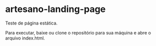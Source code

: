 # artesano-landing-page
Teste de página estática.

Para executar, baixe ou clone o repositório para sua máquina e abre o arquivo index.html. 
